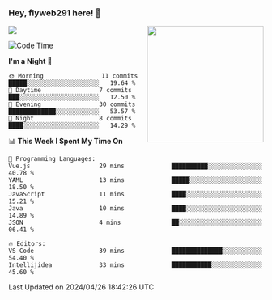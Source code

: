 ### Hey, flyweb291 here! 👋

![](https://metrics.lecoq.io/cherry291?template=classic&config.timezone=Asia%2FShanghai)
<img align='right' src="https://media.giphy.com/media/M9gbBd9nbDrOTu1Mqx/giphy.gif" width="230">
<!-- ![](https://github-readme-stats-ouuan.vercel.app/api?username=flyweb291&theme=dark&show_icons=true) -->

<!--START_SECTION:waka-->
![Code Time](http://img.shields.io/badge/Code%20Time-207%20hrs%2025%20mins-blue)

**I'm a Night 🦉** 

```text
🌞 Morning                11 commits          █████░░░░░░░░░░░░░░░░░░░░   19.64 % 
🌆 Daytime                7 commits           ███░░░░░░░░░░░░░░░░░░░░░░   12.50 % 
🌃 Evening                30 commits          █████████████░░░░░░░░░░░░   53.57 % 
🌙 Night                  8 commits           ████░░░░░░░░░░░░░░░░░░░░░   14.29 % 
```


📊 **This Week I Spent My Time On** 

```text
💬 Programming Languages: 
Vue.js                   29 mins             ██████████░░░░░░░░░░░░░░░   40.78 % 
YAML                     13 mins             █████░░░░░░░░░░░░░░░░░░░░   18.50 % 
JavaScript               11 mins             ████░░░░░░░░░░░░░░░░░░░░░   15.21 % 
Java                     10 mins             ████░░░░░░░░░░░░░░░░░░░░░   14.89 % 
JSON                     4 mins              ██░░░░░░░░░░░░░░░░░░░░░░░   06.41 % 

🔥 Editors: 
VS Code                  39 mins             ██████████████░░░░░░░░░░░   54.40 % 
Intellijidea             33 mins             ███████████░░░░░░░░░░░░░░   45.60 % 
```


 Last Updated on 2024/04/26 18:42:26 UTC
<!--END_SECTION:waka-->

<!--
**flyweb291/数字游牧人** is a ✨ _special_ ✨ repository because its `README.md` (this file) appears on your GitHub profile.

Here are some ideas to get you started:

- 🔭 I’m currently working on ...
- 🌱 I’m currently learning ...
- 👯 I’m looking to collaborate on ...
- 🤔 I’m looking for help with ...
- 💬 Ask me about ...
- 📫 How to reach me: ...
- 😄 Pronouns: ...
- ⚡ Fun fact: ...
-->
